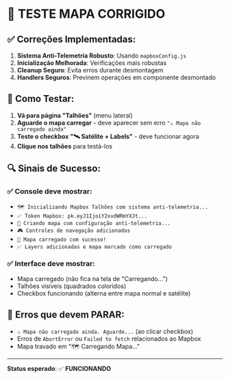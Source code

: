 # 🚀 TESTE MAPA CORRIGIDO

## ✅ Correções Implementadas:

1. **Sistema Anti-Telemetria Robusto**: Usando `mapboxConfig.js`
2. **Inicialização Melhorada**: Verificações mais robustas
3. **Cleanup Seguro**: Evita erros durante desmontagem
4. **Handlers Seguros**: Previnem operações em componente desmontado

## 🧪 Como Testar:

1. **Vá para página "Talhões"** (menu lateral)
2. **Aguarde o mapa carregar** - deve aparecer sem erro `"⚠️ Mapa não carregado ainda"`
3. **Teste o checkbox "🛰️ Satélite + Labels"** - deve funcionar agora
4. **Clique nos talhões** para testá-los

## 🔍 Sinais de Sucesso:

### ✅ Console deve mostrar:
- `🗺️ Inicializando Mapbox Talhões com sistema anti-telemetria...`
- `✅ Token Mapbox: pk.eyJ1IjoiY2xvdWRmYXJt...`
- `🔧 Criando mapa com configuração anti-telemetria...`
- `🎮 Controles de navegação adicionados`
- `🎉 Mapa carregado com sucesso!`
- `✅ Layers adicionadas e mapa marcado como carregado`

### ✅ Interface deve mostrar:
- Mapa carregado (não fica na tela de "Carregando...")
- Talhões visíveis (quadrados coloridos)
- Checkbox funcionando (alterna entre mapa normal e satélite)

## 🚫 Erros que devem PARAR:

- `⚠️ Mapa não carregado ainda. Aguarde...` (ao clicar checkbox)
- Erros de `AbortError` ou `Failed to fetch` relacionados ao Mapbox
- Mapa travado em "🗺️ Carregando Mapa..."

---

**Status esperado**: ✅ **FUNCIONANDO**
